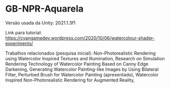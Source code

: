 # GB-NPR-Aquarela

Versão usada da Unity: 2021.1.3f1
 
Link para tutorial: https://cyangamedev.wordpress.com/2020/10/06/watercolour-shader-experiments/

Trabalhos relacionados (pesquisa inicial):
Non-Photorealistic Rendering using Watercolor Inspired Textures and Illumination, 
Research on Simulation Rendering Technology of Watercolor Painting Based on Canny Edge Darkening, 
Generating Watercolor Painting-like Images by Using Bilateral Filter, 
Perturbed Brush for Watercolor Painting (apresentado), 
Watercolor Inspired Non-Photorealistic Rendering for Augmented Reality, 
